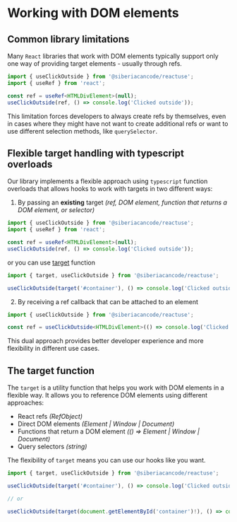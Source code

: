 # Working with DOM elements

## Common library limitations

Many `React` libraries that work with DOM elements typically support only one way of providing target elements - usually through refs.

```typescript twoslash
import { useClickOutside } from '@siberiacancode/reactuse';
import { useRef } from 'react';

const ref = useRef<HTMLDivElement>(null);
useClickOutside(ref, () => console.log('Clicked outside'));
```

This limitation forces developers to always create refs by themselves, even in cases where they might have not want to create additional refs or want to use different selection methods, like `querySelector`.

## Flexible target handling with typescript overloads

Our library implements a flexible approach using `typescript` function overloads that allows hooks to work with targets in two different ways:

1. By passing an **existing** target _(ref, DOM element, function that returns a DOM element, or selector)_

```typescript twoslash
import { useClickOutside } from '@siberiacancode/reactuse';
import { useRef } from 'react';

const ref = useRef<HTMLDivElement>(null);
useClickOutside(ref, () => console.log('Clicked outside'));
```

or you can use [target](#the-target-function) function

```typescript twoslash
import { target, useClickOutside } from '@siberiacancode/reactuse';

useClickOutside(target('#container'), () => console.log('Clicked outside'));
```

2. By receiving a ref callback that can be attached to an element

```typescript twoslash
import { useClickOutside } from '@siberiacancode/reactuse';

const ref = useClickOutside<HTMLDivElement>(() => console.log('Clicked outside'));
```

This dual approach provides better developer experience and more flexibility in different use cases.

## The target function

The `target` is a utility function that helps you work with DOM elements in a flexible way. It allows you to reference DOM elements using different approaches:

- React refs _(RefObject)_
- Direct DOM elements _(Element | Window | Document)_
- Functions that return a DOM element _(() => Element | Window | Document)_
- Query selectors _(string)_

The flexibility of `target` means you can use our hooks like you want.

```typescript twoslash
import { target, useClickOutside } from '@siberiacancode/reactuse';

useClickOutside(target('#container'), () => console.log('Clicked outside'));

// or

useClickOutside(target(document.getElementById('container')!), () => console.log('Clicked outside'));
```
